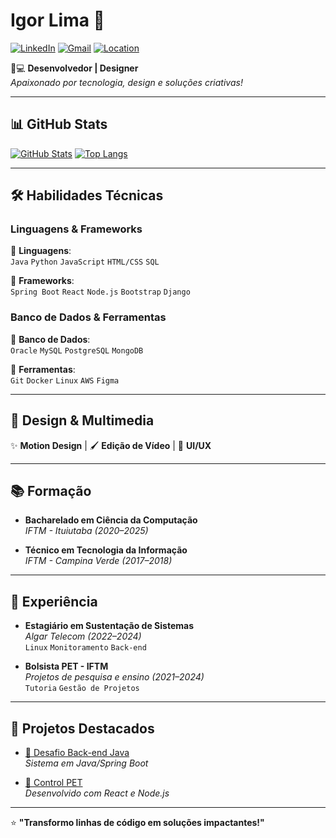 # Igor Lima 🚀

[![LinkedIn](https://img.shields.io/badge/LinkedIn-igor--lima--306b09182-0077B5?style=flat&logo=linkedin)](https://www.linkedin.com/in/igor-lima-306b09182/)
[![Gmail](https://img.shields.io/badge/Gmail-igorcl2000@gmail.com-D14836?style=flat&logo=gmail)](mailto:igorcl2000@gmail.com)
[![Location](https://img.shields.io/badge/Santa_Maria-DF-%2300a1ff?style=flat)]()

👨💻 **Desenvolvedor | Designer**  
*Apaixonado por tecnologia, design e soluções criativas!*

---

## 📊 GitHub Stats

[![GitHub Stats](https://github-readme-stats.vercel.app/api?username=igorcl2000&show_icons=true&theme=radical)](https://github.com/igorcl2000)
[![Top Langs](https://github-readme-stats.vercel.app/api/top-langs/?username=igorcl2000&layout=compact&theme=radical)](https://github.com/igorcl2000)

---

## 🛠️ **Habilidades Técnicas**

### Linguagens & Frameworks
🔹 **Linguagens**:  
`Java` `Python` `JavaScript` `HTML/CSS` `SQL`

🔹 **Frameworks**:  
`Spring Boot` `React` `Node.js` `Bootstrap` `Django`

### Banco de Dados & Ferramentas
🔸 **Banco de Dados**:  
`Oracle` `MySQL` `PostgreSQL` `MongoDB`

🔸 **Ferramentas**:  
`Git` `Docker` `Linux` `AWS` `Figma`

---

## 🎨 **Design & Multimedia**
✨ **Motion Design** | 🖌️ **Edição de Vídeo** | 📱 **UI/UX**

---

## 📚 **Formação**
- **Bacharelado em Ciência da Computação**  
  *IFTM - Ituiutaba (2020–2025)*

- **Técnico em Tecnologia da Informação**  
  *IFTM - Campina Verde (2017–2018)*

---

## 💼 **Experiência**
- **Estagiário em Sustentação de Sistemas**  
  *Algar Telecom (2022–2024)*  
  `Linux` `Monitoramento` `Back-end`

- **Bolsista PET - IFTM**  
  *Projetos de pesquisa e ensino (2021–2024)*  
  `Tutoria` `Gestão de Projetos`

---

## 📌 **Projetos Destacados**
- [🔗 Desafio Back-end Java ](https://github.com/igorcl2000/desafio-back-end-Algar)  
  *Sistema em Java/Spring Boot*

- [🔗 Control PET](https://github.com/igorcl2000/)  
  *Desenvolvido com React e Node.js*

---

⭐ **"Transformo linhas de código em soluções impactantes!"**
